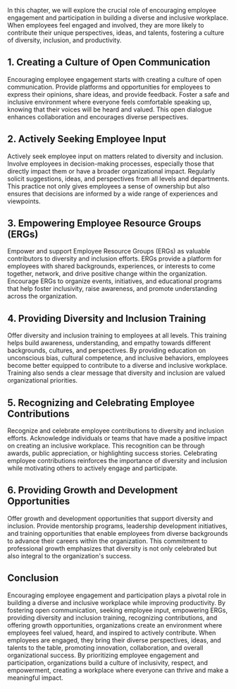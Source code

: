
In this chapter, we will explore the crucial role of encouraging employee engagement and participation in building a diverse and inclusive workplace. When employees feel engaged and involved, they are more likely to contribute their unique perspectives, ideas, and talents, fostering a culture of diversity, inclusion, and productivity.

1\. Creating a Culture of Open Communication
-------------------------------------------

Encouraging employee engagement starts with creating a culture of open communication. Provide platforms and opportunities for employees to express their opinions, share ideas, and provide feedback. Foster a safe and inclusive environment where everyone feels comfortable speaking up, knowing that their voices will be heard and valued. This open dialogue enhances collaboration and encourages diverse perspectives.

2\. Actively Seeking Employee Input
----------------------------------

Actively seek employee input on matters related to diversity and inclusion. Involve employees in decision-making processes, especially those that directly impact them or have a broader organizational impact. Regularly solicit suggestions, ideas, and perspectives from all levels and departments. This practice not only gives employees a sense of ownership but also ensures that decisions are informed by a wide range of experiences and viewpoints.

3\. Empowering Employee Resource Groups (ERGs)
---------------------------------------------

Empower and support Employee Resource Groups (ERGs) as valuable contributors to diversity and inclusion efforts. ERGs provide a platform for employees with shared backgrounds, experiences, or interests to come together, network, and drive positive change within the organization. Encourage ERGs to organize events, initiatives, and educational programs that help foster inclusivity, raise awareness, and promote understanding across the organization.

4\. Providing Diversity and Inclusion Training
---------------------------------------------

Offer diversity and inclusion training to employees at all levels. This training helps build awareness, understanding, and empathy towards different backgrounds, cultures, and perspectives. By providing education on unconscious bias, cultural competence, and inclusive behaviors, employees become better equipped to contribute to a diverse and inclusive workplace. Training also sends a clear message that diversity and inclusion are valued organizational priorities.

5\. Recognizing and Celebrating Employee Contributions
-----------------------------------------------------

Recognize and celebrate employee contributions to diversity and inclusion efforts. Acknowledge individuals or teams that have made a positive impact on creating an inclusive workplace. This recognition can be through awards, public appreciation, or highlighting success stories. Celebrating employee contributions reinforces the importance of diversity and inclusion while motivating others to actively engage and participate.

6\. Providing Growth and Development Opportunities
-------------------------------------------------

Offer growth and development opportunities that support diversity and inclusion. Provide mentorship programs, leadership development initiatives, and training opportunities that enable employees from diverse backgrounds to advance their careers within the organization. This commitment to professional growth emphasizes that diversity is not only celebrated but also integral to the organization's success.

Conclusion
----------

Encouraging employee engagement and participation plays a pivotal role in building a diverse and inclusive workplace while improving productivity. By fostering open communication, seeking employee input, empowering ERGs, providing diversity and inclusion training, recognizing contributions, and offering growth opportunities, organizations create an environment where employees feel valued, heard, and inspired to actively contribute. When employees are engaged, they bring their diverse perspectives, ideas, and talents to the table, promoting innovation, collaboration, and overall organizational success. By prioritizing employee engagement and participation, organizations build a culture of inclusivity, respect, and empowerment, creating a workplace where everyone can thrive and make a meaningful impact.
